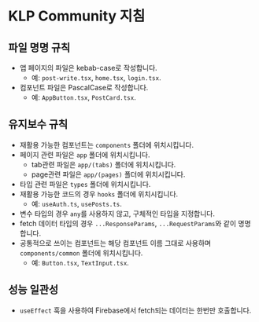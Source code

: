 # KLP Community 지침

## 파일 명명 규칙

- 앱 페이지의 파일은 kebab-case로 작성합니다.
  - 예: `post-write.tsx`, `home.tsx`, `login.tsx`.
- 컴포넌트 파일은 PascalCase로 작성합니다.
  - 예: `AppButton.tsx`, `PostCard.tsx`.

## 유지보수 규칙

- 재활용 가능한 컴포넌트는 `components` 폴더에 위치시킵니다.
- 페이지 관련 파일은 `app` 폴더에 위치시킵니다.
  - tab관련 파일은 `app/(tabs)` 폴더에 위치시킵니다.
  - page관련 파일은 `app/(pages)` 폴더에 위치시킵니다.
- 타입 관련 파일은 `types` 폴더에 위치시킵니다.
- 재활용 가능한 코드의 경우 `hooks` 폴더에 위치시킵니다.
  - 예: `useAuth.ts`, `usePosts.ts`.
- 변수 타입의 경우 `any`를 사용하지 않고, 구체적인 타입을 지정합니다.
- fetch 데이터 타입의 경우 `...ResponseParams`, `...RequestParams`와 같이 명명합니다.
- 공통적으로 쓰이는 컴포넌트는 해당 컴포넌트 이름 그대로 사용하며 `components/common` 폴더에 위치시킵니다.
  - 예: `Button.tsx`, `TextInput.tsx`.

## 성능 일관성

- `useEffect` 훅을 사용하여 Firebase에서 fetch되는 데이터는 한번만 호출합니다.
